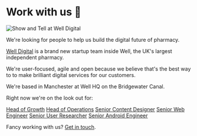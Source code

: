 # Work with us :tada:

![Show and Tell at Well Digital](https://blog.well.co.uk/content/images/2018/07/DRAMQIyXUAAcZcI.jpg)

We're looking for people to help us build the digital future of pharmacy. 

[Well Digital](https://digital.well.co.uk) is a brand new startup team inside Well, the UK's largest independent pharmacy. 

We're user-focused, agile and open because we believe that's the best way to to make brilliant digital services for our customers. 

We're based in Manchester at Well HQ on the Bridgewater Canal. 

Right now we're on the look out for:

[Head of Growth](https://github.com/welldigital/jobs/blob/master/head-of-growth.md)
[Head of Operations](https://github.com/welldigital/jobs/blob/master/head-of-operations.md)
[Senior Content Designer](https://github.com/welldigital/jobs/blob/master/senior-content-designer.md)
[Senior Web Engineer](https://github.com/welldigital/jobs/blob/master/senior-web-engineer.md)
[Senior User Researcher](https://github.com/welldigital/jobs/blob/master/senior-user-researcher.md)
[Senior Android Engineer](https://github.com/welldigital/jobs/blob/master/senior-android-engineer.md)

Fancy working with us? [Get in touch](mailto:digital@well.co.uk).




